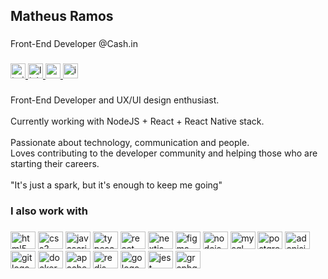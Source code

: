 <h2 align="left">Matheus Ramos</h2>

###

<p align="left">Front-End Developer @Cash.in</p>

###

<div align="left">
  <a href="https://twitter.com/matheusesramos" target="_blank">
    <img src="https://img.shields.io/static/v1?message=matheusesramos&logo=twitter&label=&color=41a6cc&logoColor=white&labelColor=&style=for-the-badge" height="24" alt="twitter logo"  />
  </a>
  <a href="https://www.linkedin.com/in/matheusesramos/" target="_blank">
    <img src="https://img.shields.io/static/v1?message=matheusesramos&logo=linkedin&label=&color=41a6cc&logoColor=white&labelColor=&style=for-the-badge" height="24" alt="linkedin logo"  />
  </a>
  <a href="mailto:matheuseduardosramos@gmail.com" target="_blank">
    <img src="https://img.shields.io/static/v1?message=matheuseduardosramos@gmail.com&logo=gmail&label=&color=41a6cc&logoColor=white&labelColor=&style=for-the-badge" height="24" alt="gmail logo"  />
  </a>
  <a href="https://www.instagram.com/matheusesramos/" target="_blank">
    <img src="https://img.shields.io/static/v1?message=matheusesramos&logo=instagram&label=&color=41a6cc&logoColor=white&labelColor=&style=for-the-badge" height="24" alt="instagram logo"  />
  </a>
</div>

###

<p align="left">Front-End Developer and UX/UI design enthusiast.<br><br>Currently working with NodeJS + React + React Native stack.<br><br>Passionate about technology, communication and people.<br>Loves contributing to the developer community and helping those who are starting their careers.<br><br>"It's just a spark, but it's enough to keep me going"</p>

###

<h3 align="left">I also work with</h3>

###

<div align="left">
  <img src="https://cdn.jsdelivr.net/gh/devicons/devicon/icons/html5/html5-original.svg" height="28" width="40" alt="html5 logo"  />
  <img src="https://cdn.jsdelivr.net/gh/devicons/devicon/icons/css3/css3-original.svg" height="28" width="40" alt="css3 logo"  />
  <img src="https://cdn.jsdelivr.net/gh/devicons/devicon/icons/javascript/javascript-original.svg" height="28" width="40" alt="javascript logo"  />
  <img src="https://cdn.jsdelivr.net/gh/devicons/devicon/icons/typescript/typescript-original.svg" height="28" width="40" alt="typescript logo"  />
  <img src="https://cdn.jsdelivr.net/gh/devicons/devicon/icons/react/react-original.svg" height="28" width="40" alt="react logo"  />
  <img src="https://cdn.jsdelivr.net/gh/devicons/devicon/icons/nextjs/nextjs-original.svg" height="28" width="40" alt="nextjs logo"  />
  <img src="https://cdn.jsdelivr.net/gh/devicons/devicon/icons/figma/figma-original.svg" height="28" width="40" alt="figma logo"  />
  <img src="https://cdn.jsdelivr.net/gh/devicons/devicon/icons/nodejs/nodejs-original.svg" height="28" width="40" alt="nodejs logo"  />
  <img src="https://cdn.jsdelivr.net/gh/devicons/devicon/icons/mysql/mysql-original.svg" height="28" width="40" alt="mysql logo"  />
  <img src="https://cdn.jsdelivr.net/gh/devicons/devicon/icons/postgresql/postgresql-original.svg" height="28" width="40" alt="postgresql logo"  />
  <img src="https://cdn.jsdelivr.net/gh/devicons/devicon/icons/adonisjs/adonisjs-original.svg" height="28" width="40" alt="adonisjs logo"  />
  <img src="https://cdn.jsdelivr.net/gh/devicons/devicon/icons/git/git-original.svg" height="28" width="40" alt="git logo"  />
  <img src="https://cdn.jsdelivr.net/gh/devicons/devicon/icons/docker/docker-original.svg" height="28" width="40" alt="docker logo"  />
  <img src="https://cdn.jsdelivr.net/gh/devicons/devicon/icons/apachekafka/apachekafka-original.svg" height="28" width="40" alt="apachekafka logo"  />
  <img src="https://cdn.jsdelivr.net/gh/devicons/devicon/icons/redis/redis-original.svg" height="28" width="40" alt="redis logo"  />
  <img src="https://cdn.jsdelivr.net/gh/devicons/devicon/icons/go/go-original.svg" height="28" width="40" alt="go logo"  />
  <img src="https://cdn.jsdelivr.net/gh/devicons/devicon/icons/jest/jest-plain.svg" height="28" width="40" alt="jest logo"  />
  <img src="https://cdn.jsdelivr.net/gh/devicons/devicon/icons/graphql/graphql-plain.svg" height="28" width="40" alt="graphql logo"  />
</div>
